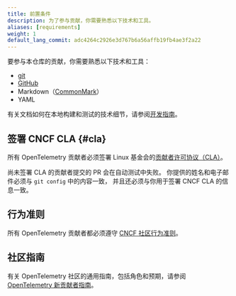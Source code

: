 ```yaml
---
title: 前置条件
description: 为了参与贡献，你需要熟悉以下技术和工具。
aliases: [requirements]
weight: 1
default_lang_commit: adc4264c2926e3d767b6a56affb19fb4ae3f2a22
---
```


要参与本仓库的贡献，你需要熟悉以下技术和工具：

- [git](https://git-scm.com/)
- [GitHub](https://github.com/)
- Markdown（[CommonMark](https://commonmark.org/)）
- YAML

有关文档如何在本地构建和测试的技术细节，请参阅[开发指南](https://opentelemetry.io/docs/contributing/development/)。

## 签署 CNCF CLA {#cla}

所有 OpenTelemetry 贡献者必须签署 Linux 基金会的[贡献者许可协议（CLA）][CLA]。

尚未签署 CLA 的贡献者提交的 PR 会在自动测试中失败。
你提供的姓名和电子邮件必须与 `git config` 中的内容一致，
并且还必须与你用于签署 CNCF CLA 的信息一致。

## 行为准则

所有 OpenTelemetry 贡献者都必须遵守 [CNCF 社区行为准则][CoC]。

## 社区指南

有关 OpenTelemetry 社区的通用指南，包括角色和预期，请参阅 [OpenTelemetry 新贡献者指南][NCG]。

[CLA]: https://docs.linuxfoundation.org/lfx/easycla/contributors
[CoC]: https://github.com/cncf/foundation/blob/main/code-of-conduct.md
[NCG]: https://github.com/open-telemetry/community/blob/main/guides/contributor/README.md
